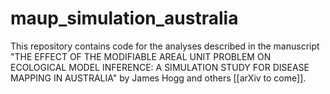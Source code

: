 # maup_simulation_australia

This repository contains code for the analyses described in the manuscript "THE EFFECT OF THE MODIFIABLE AREAL UNIT PROBLEM ON ECOLOGICAL MODEL INFERENCE: A SIMULATION STUDY FOR DISEASE MAPPING IN AUSTRALIA" by James Hogg and others [[arXiv to come]].